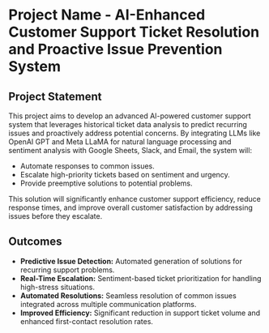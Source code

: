# Project Name - AI-Enhanced Customer Support Ticket Resolution and Proactive Issue Prevention System

## Project Statement
This project aims to develop an advanced AI-powered customer support system that leverages historical ticket data analysis to predict recurring issues and proactively address potential concerns. By integrating LLMs like OpenAI GPT and Meta LLaMA for natural language processing and sentiment analysis with Google Sheets, Slack, and Email, the system will:

- Automate responses to common issues.
- Escalate high-priority tickets based on sentiment and urgency.
- Provide preemptive solutions to potential problems.

This solution will significantly enhance customer support efficiency, reduce response times, and improve overall customer satisfaction by addressing issues before they escalate.

## Outcomes
- **Predictive Issue Detection:** Automated generation of solutions for recurring support problems.
- **Real-Time Escalation:** Sentiment-based ticket prioritization for handling high-stress situations.
- **Automated Resolutions:** Seamless resolution of common issues integrated across multiple communication platforms.
- **Improved Efficiency:** Significant reduction in support ticket volume and enhanced first-contact resolution rates.

